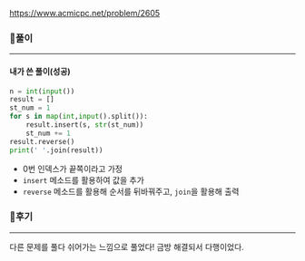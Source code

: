 <https://www.acmicpc.net/problem/2605>



### 📌풀이

----

#### 내가 쓴 풀이(성공)

```python
n = int(input())
result = []
st_num = 1
for s in map(int,input().split()):
    result.insert(s, str(st_num))
    st_num += 1
result.reverse()
print(' '.join(result))
```

- 0번 인덱스가 끝쪽이라고 가정
- `insert` 메소드를 활용하여 값을 추가
- `reverse` 메소드를 활용해 순서를 뒤바꿔주고, `join`을 활용해 출력





### 📌후기

---

다른 문제를 풀다 쉬어가는 느낌으로 풀었다! 금방 해결되서 다행이었다.